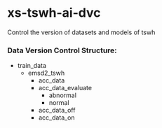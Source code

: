 # xs-tswh-ai-dvc
Control the version of datasets and models of tswh

### Data Version Control Structure:

- train_data
    - emsd2_tswh
        - acc_data
        - acc_data_evaluate
            - abnormal
            - normal
        - acc_data_off
        - acc_data_on